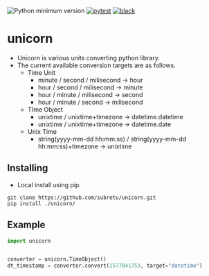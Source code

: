 ![Python minimum version](https://img.shields.io/badge/Python-3.8%2B-brightgreen)
[![pytest](https://github.com/subretu/unicorn/actions/workflows/pytest.yml/badge.svg)](https://github.com/subretu/unicorn/actions/workflows/pytest.yml)
[![black](https://github.com/subretu/unicorn/actions/workflows/format.yml/badge.svg)](https://github.com/subretu/unicorn/actions/workflows/format.yml)

# unicorn
- Unicorn is various units converting python library.
- The current available conversion targets are as follows.
  - Time Unit
    - minute / second / milisecond → hour
    - hour / second / milisecond → minute
    - hour / minute / milisecond → second
    - hour / minute / second → milisecond
  - TIme Object
    - unixtime / unixtime+timezone → datetime.datetime
    - unixtime / unixtime+timezone → datetime.date
  - Unix Time
    - string(yyyy-mm-dd hh:mm:ss) / string(yyyy-mm-dd hh:mm:ss)+timezone → unixtime

## Installing

- Local install using pip.

```
git clone https://github.com/subretu/unicorn.git
pip install ./unicorn/
```



## Example

```python
import unicorn


converter = unicorn.TimeObject()
dt_timestamp = converter.convert(1577841753, target="datetime")
```

